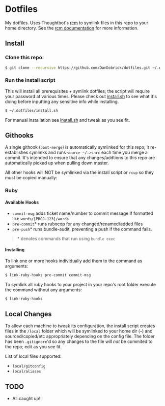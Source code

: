 # Dotfiles
My dotfiles. Uses Thoughtbot's [rcm](https://github.com/thoughtbot/rcm) to symlink files in this repo to your home directory. See the [rcm documentation](https://thoughtbot.github.io/rcm/rcm.7.html) for more information.

## Install

### Clone this repo:
```bash
$ git clone --recursive https://github.com/DanDobrick/dotfiles.git ~/.dotfiles
```

### Run the install script

This will install all prerequisites + symlink dotfiles; the script will require your password at various times. Please check out [install.sh](https://github.com/DanDobrick/dotfiles/blob/master/install.sh) to see what it's doing before inputting any sensitive info while installing.
```bash
$ ~/.dotfiles/install.sh
```

For manual installation see [install.sh](https://github.com/DanDobrick/dotfiles/blob/master/install.sh) and tweak as you see fit.

## Githooks

A single githook (`post-merge`) is automatically symlinked for this repo; it re-establishes symlinks and runs `source ~/.zshrc` each time you merge a commit. It's intended to ensure that any changes/addtions to this repo are automatically picked up when pulling down master.

All other hooks will NOT be symlinked via the install script or `rcup` so they must be copied manually:

### Ruby
#### Available Hooks
- `commit-msg` adds ticket name/number to commit message if formatted like `words/[PROJ-123]/words`
- `pre-commit`* runs rubocop for any changed/renamed/added files
- `pre-push`* runs bundle-audit, preventing a push if the command fails.

>\* denotes commands that run using `bundle exec`

#### Installing
To link one or more hooks individually add them to the command as arguments:

```bash
$ link-ruby-hooks pre-commit commit-msg
```

To symlink all ruby hooks to your project in your repo's root folder execute the command without any arguments:
```bash
$ link-ruby-hooks
```

## Local Changes
To allow each machine to tweak its configuration, the install script creates files in the `/local` folder which will be symlinked to your home dir (`~`) and sourced/copied/etc appropriately depending on the config file. The folder has been `.gitignore`'d so any changes to the file will _not_ be commited to the repo; edit as you see fit.

List of local files supported:
- `local/gitconfig`
- `local/aliases`

## TODO
- All caught up!
